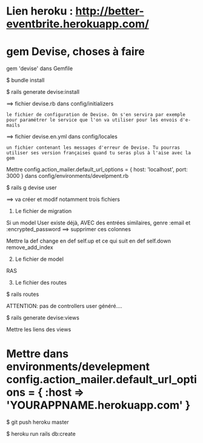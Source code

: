 # Lien heroku : http://better-eventbrite.herokuapp.com/



# gem Devise, choses à faire

gem 'devise' dans Gemfile

$ bundle install

$ rails generate devise:install

==> fichier devise.rb dans config/initializers

    le fichier de configuration de Devise. On s'en servira par exemple pour paramétrer le service que l'on va utiliser pour les envois d'e-mails

==> fichier devise.en.yml dans config/locales

    un fichier contenant les messages d'erreur de Devise. Tu pourras utiliser ses version françaises quand tu seras plus à l'aise avec la gem

Mettre config.action_mailer.default_url_options = { host: 'localhost', port: 3000 } dans config/environments/develpment.rb

$ rails g devise user 

==> va créer et modif notamment trois fichiers

1) Le fichier de migration

Si un model User existe déjà, AVEC des entrées similaires, genre :email et :encrypted_password
==> supprimer ces colonnes

Mettre la def change en def self.up et ce qui suit en def self.down remove_add_index

2) Le fichier de model

RAS

3) Le fichier des routes

$ rails routes 

ATTENTION: pas de controllers user généré....

$ rails generate devise:views

Mettre les liens des views

# Mettre dans environments/develepment config.action_mailer.default_url_options = { :host => 'YOURAPPNAME.herokuapp.com' }

$ git push heroku master

$ heroku run rails db:create




 <!-- 

<div class="form container">
  <%= form_tag url_for(action: 'create'), method: "post" do %>
    
    <div class="form-group">
      <%= label_tag 'Nom' %><br>
      <%= text_field_tag 'last_name' %>
      <br /> <br />
    </div>
    
    <div class="form-group">
      <%= label_tag 'Prénom' %><br>
      <%= text_field_tag 'first_name'%>
      <br /> <br />
    </div>

    <div class="form-group">
      <%= label_tag 'Description' %><br>
      <%= textarea_field_tag 'description' %>
      <br /> <br />
    </div>

    <div class="form-group">
      <%= label_tag 'Email' %><br>
      <%= text_field_tag 'email'%>
      <br /> <br />
    </div>


    <%= submit_tag "Crée ton event" %>

   <% end %>
 </div>

-->


